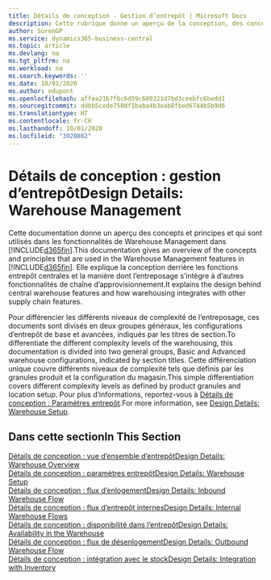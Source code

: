 ```yaml
---
title: Détails de conception - Gestion d’entrepôt | Microsoft Docs
description: Cette rubrique donne un aperçu de la conception, des concepts et des principes associés aux fonctionnalités de gestion d’entrepôt dans Business Central.
author: SorenGP
ms.service: dynamics365-business-central
ms.topic: article
ms.devlang: na
ms.tgt_pltfrm: na
ms.workload: na
ms.search.keywords: ''
ms.date: 10/01/2020
ms.author: edupont
ms.openlocfilehash: affea21b7f6c6d59c609321d7bd3ceebfc6bedd1
ms.sourcegitcommit: ddbb5cede750df1baba4b3eab8fbed6744b5b9d6
ms.translationtype: HT
ms.contentlocale: fr-CH
ms.lasthandoff: 10/01/2020
ms.locfileid: "3920862"
---
```

# <a name="design-details-warehouse-management"></a><span data-ttu-id="81a84-103">Détails de conception : gestion d’entrepôt</span><span class="sxs-lookup"><span data-stu-id="81a84-103">Design Details: Warehouse Management</span></span>
<span data-ttu-id="81a84-104">Cette documentation donne un aperçu des concepts et principes et qui sont utilisés dans les fonctionnalités de Warehouse Management dans [!INCLUDE[d365fin](includes/d365fin_md.md)].</span><span class="sxs-lookup"><span data-stu-id="81a84-104">This documentation gives an overview of the concepts and principles that are used in the Warehouse Management features in [!INCLUDE[d365fin](includes/d365fin_md.md)].</span></span> <span data-ttu-id="81a84-105">Elle explique la conception derrière les fonctions entrepôt centrales et la manière dont l’entreposage s’intègre à d’autres fonctionnalités de chaîne d’approvisionnement.</span><span class="sxs-lookup"><span data-stu-id="81a84-105">It explains the design behind central warehouse features and how warehousing integrates with other supply chain features.</span></span>  

<span data-ttu-id="81a84-106">Pour différencier les différents niveaux de complexité de l’entreposage, ces documents sont divisés en deux groupes généraux, les configurations d’entrepôt de base et avancées, indiqués par les titres de section.</span><span class="sxs-lookup"><span data-stu-id="81a84-106">To differentiate the different complexity levels of the warehousing, this documentation is divided into two general groups, Basic and Advanced warehouse configurations, indicated by section titles.</span></span> <span data-ttu-id="81a84-107">Cette différenciation unique couvre différents niveaux de complexité tels que définis par les granules produit et la configuration du magasin.</span><span class="sxs-lookup"><span data-stu-id="81a84-107">This simple differentiation covers different complexity levels as defined by product granules and location setup.</span></span> <span data-ttu-id="81a84-108">Pour plus d’informations, reportez\-vous à [Détails de conception : Paramètres entrepôt](design-details-warehouse-setup.md).</span><span class="sxs-lookup"><span data-stu-id="81a84-108">For more information, see [Design Details: Warehouse Setup](design-details-warehouse-setup.md).</span></span>  

## <a name="in-this-section"></a><span data-ttu-id="81a84-109">Dans cette section</span><span class="sxs-lookup"><span data-stu-id="81a84-109">In This Section</span></span>  
[<span data-ttu-id="81a84-110">Détails de conception : vue d’ensemble d’entrepôt</span><span class="sxs-lookup"><span data-stu-id="81a84-110">Design Details: Warehouse Overview</span></span>](design-details-warehouse-overview.md)  
[<span data-ttu-id="81a84-111">Détails de conception : paramètres entrepôt</span><span class="sxs-lookup"><span data-stu-id="81a84-111">Design Details: Warehouse Setup</span></span>](design-details-warehouse-setup.md)  
[<span data-ttu-id="81a84-112">Détails de conception : flux d’enlogement</span><span class="sxs-lookup"><span data-stu-id="81a84-112">Design Details: Inbound Warehouse Flow</span></span>](design-details-inbound-warehouse-flow.md)  
[<span data-ttu-id="81a84-113">Détails de conception : flux d’entrepôt internes</span><span class="sxs-lookup"><span data-stu-id="81a84-113">Design Details: Internal Warehouse Flows</span></span>](design-details-internal-warehouse-flows.md)  
[<span data-ttu-id="81a84-114">Détails de conception : disponibilité dans l’entrepôt</span><span class="sxs-lookup"><span data-stu-id="81a84-114">Design Details: Availability in the Warehouse</span></span>](design-details-availability-in-the-warehouse.md)  
[<span data-ttu-id="81a84-115">Détails de conception : flux de désenlogement</span><span class="sxs-lookup"><span data-stu-id="81a84-115">Design Details: Outbound Warehouse Flow</span></span>](design-details-outbound-warehouse-flow.md)  
[<span data-ttu-id="81a84-116">Détails de conception : intégration avec le stock</span><span class="sxs-lookup"><span data-stu-id="81a84-116">Design Details: Integration with Inventory</span></span>](design-details-integration-with-inventory.md)
